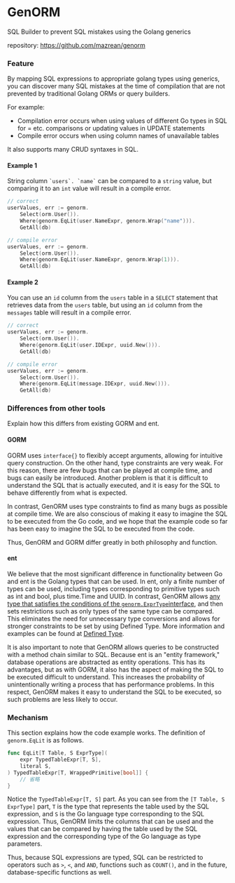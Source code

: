 # GenORM

SQL Builder to prevent SQL mistakes using the Golang generics

repository: https://github.com/mazrean/genorm

### Feature

By mapping SQL expressions to appropriate golang types using generics, you can discover many SQL mistakes at the time of compilation that are not prevented by traditional Golang ORMs or query builders.

For example:

* Compilation error occurs when using values of different Go types in SQL for = etc. comparisons or updating values in UPDATE statements
* Compile error occurs when using column names of unavailable tables

It also supports many CRUD syntaxes in SQL.

#### Example 1

String column `` `users`. `name` `` can be compared to a `string` value, but comparing it to an `int` value will result in a compile error.

```go
// correct
userValues, err := genorm.
	Select(orm.User()).
	Where(genorm.EqLit(user.NameExpr, genorm.Wrap("name"))).
	GetAll(db)

// compile error
userValues, err := genorm.
	Select(orm.User()).
	Where(genorm.EqLit(user.NameExpr, genorm.Wrap(1))).
	GetAll(db)
```

#### Example 2

You can use an `id` column from the `users` table in a `SELECT` statement that retrieves data from the `users` table, but using an `id` column from the `messages` table will result in a compile error.

```go
// correct
userValues, err := genorm.
	Select(orm.User()).
	Where(genorm.EqLit(user.IDExpr, uuid.New())).
	GetAll(db)

// compile error
userValues, err := genorm.
	Select(orm.User()).
	Where(genorm.EqLit(message.IDExpr, uuid.New())).
	GetAll(db)
```

### Differences from other tools
Explain how this differs from existing GORM and ent.

#### GORM
GORM uses `interface{}` to flexibly accept arguments, allowing for intuitive query construction.
On the other hand, type constraints are very weak.
For this reason, there are few bugs that can be played at compile time, and bugs can easily be introduced.
Another problem is that it is difficult to understand the SQL that is actually executed, and it is easy for the SQL to behave differently from what is expected.

In contrast, GenORM uses type constraints to find as many bugs as possible at compile time.
We are also conscious of making it easy to imagine the SQL to be executed from the Go code, and we hope that the example code so far has been easy to imagine the SQL to be executed from the code.

Thus, GenORM and GORM differ greatly in both philosophy and function.

#### ent
We believe that the most significant difference in functionality between Go and ent is the Golang types that can be used.
In ent, only a finite number of types can be used, including types corresponding to primitive types such as int and bool, plus time.Time and UUID.
In contrast, GenORM allows [any type that satisfies the conditions of the `genorm.ExprType`interface](./usage/value-type.html), and then sets restrictions such as only types of the same type can be compared.
This eliminates the need for unnecessary type conversions and allows for stronger constraints to be set by using Defined Type.
More information and examples can be found at [Defined Type](./advanced-usage/defined-type.html).

It is also important to note that GenORM allows queries to be constructed with a method chain similar to SQL.
Because ent is an "entity framework," database operations are abstracted as entity operations.
This has its advantages, but as with GORM, it also has the aspect of making the SQL to be executed difficult to understand.
This increases the probability of unintentionally writing a process that has performance problems.
In this respect, GenORM makes it easy to understand the SQL to be executed, so such problems are less likely to occur.

### Mechanism
This section explains how the code example works.
The definition of `genorm.EqLit` is as follows.
```go
func EqLit[T Table, S ExprType](
	expr TypedTableExpr[T, S],
	literal S,
) TypedTableExpr[T, WrappedPrimitive[bool]] {
	// 省略
}
```
Notice the `TypedTableExpr[T, S]` part.
As you can see from the `[T Table, S ExprType]` part, `T` is the type that represents the table used by the SQL expression, and `S` is the Go language type corresponding to the SQL expression.
Thus, GenORM limits the columns that can be used and the values that can be compared by having the table used by the SQL expression and the corresponding type of the Go language as type parameters.

Thus, because SQL expressions are typed, SQL can be restricted to operators such as `>`, `<`, and `AND`, functions such as `COUNT()`, and in the future, database-specific functions as well.
